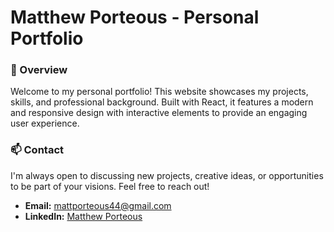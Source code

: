 

# Matthew Porteous - Personal Portfolio


### 📖 Overview

Welcome to my personal portfolio! This website showcases my projects, skills, and professional background. Built with React, it features a modern and responsive design with interactive elements to provide an engaging user experience.



### 📫 Contact

I'm always open to discussing new projects, creative ideas, or opportunities to be part of your visions. Feel free to reach out!

- **Email:** [mattporteous44@gmail.com](mailto:mattporteous44@gmail.com)
- **LinkedIn:** [Matthew Porteous](https://www.linkedin.com/in/matthew-porteous-23847a2b2/)







